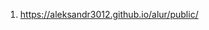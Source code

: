 1. <https://aleksandr3012.github.io/alur/public/>
<!-- 1. <https://aleksandr3012.github.io/alur/public/02-catalog.html> -->